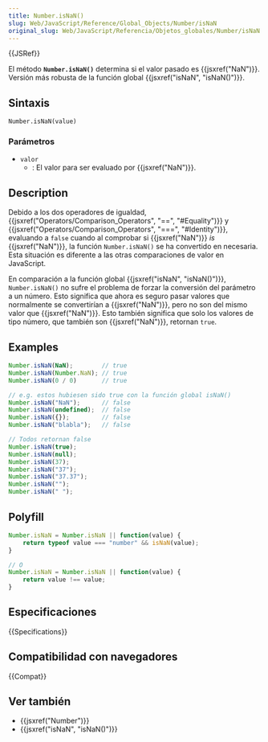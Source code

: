 ```yaml
---
title: Number.isNaN()
slug: Web/JavaScript/Reference/Global_Objects/Number/isNaN
original_slug: Web/JavaScript/Referencia/Objetos_globales/Number/isNaN
---
```

{{JSRef}}

El método **`Number.isNaN()`** determina si el valor pasado es {{jsxref("NaN")}}. Versión más robusta de la función global {{jsxref("isNaN", "isNaN()")}}.

## Sintaxis

```
Number.isNaN(value)
```

### Parámetros

- `valor`
  - : El valor para ser evaluado por {{jsxref("NaN")}}.

## Description

Debido a los dos operadores de igualdad, {{jsxref("Operators/Comparison_Operators", "==", "#Equality")}} y {{jsxref("Operators/Comparison_Operators", "===", "#Identity")}}, evaluando a `false` cuando al comprobar si {{jsxref("NaN")}} _is_ {{jsxref("NaN")}}, la función `Number.isNaN()` se ha convertido en necesaria. Esta situación es diferente a las otras comparaciones de valor en JavaScript.

En comparación a la función global {{jsxref("isNaN", "isNaN()")}}, `Number.isNaN()` no sufre el problema de forzar la conversión del parámetro a un número. Esto significa que ahora es seguro pasar valores que normalmente se convertirían a {{jsxref("NaN")}}, pero no son del mismo valor que {{jsxref("NaN")}}. Esto también significa que solo los valores de tipo número, que también son {{jsxref("NaN")}}, retornan `true`.

## Examples

```js
Number.isNaN(NaN);        // true
Number.isNaN(Number.NaN); // true
Number.isNaN(0 / 0)       // true

// e.g. estos hubiesen sido true con la función global isNaN()
Number.isNaN("NaN");      // false
Number.isNaN(undefined);  // false
Number.isNaN({});         // false
Number.isNaN("blabla");   // false

// Todos retornan false
Number.isNaN(true);
Number.isNaN(null);
Number.isNaN(37);
Number.isNaN("37");
Number.isNaN("37.37");
Number.isNaN("");
Number.isNaN(" ");
```

## Polyfill

```js
Number.isNaN = Number.isNaN || function(value) {
    return typeof value === "number" && isNaN(value);
}

// O
Number.isNaN = Number.isNaN || function(value) {
    return value !== value;
}
```

## Especificaciones

{{Specifications}}

## Compatibilidad con navegadores

{{Compat}}

## Ver también

- {{jsxref("Number")}}
- {{jsxref("isNaN", "isNaN()")}}
